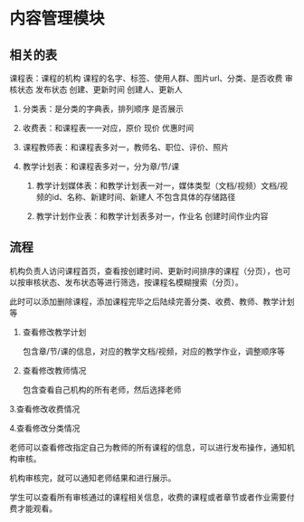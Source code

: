 # 内容管理模块
## 相关的表
课程表：课程的机构 课程的名字、标签、使用人群、图片url、分类、是否收费 审核状态 发布状态 创建、更新时间 创建人、更新人

1. 分类表：是分类的字典表，排列顺序 是否展示

2. 收费表：和课程表一一对应，原价 现价 优惠时间

3. 课程教师表：和课程表多对一，教师名、职位、评价、照片

4. 教学计划表：和课程表多对一，分为章/节/课

    1. 教学计划媒体表：和教学计划表一对一，媒体类型（文档/视频）文档/视频的id、名称、新建时间、新建人 不包含具体的存储路径

    2. 教学计划作业表：和教学计划表多对一，作业名 创建时间作业内容

## 流程
机构负责人访问课程首页，查看按创建时间、更新时间排序的课程（分页），也可以按审核状态、发布状态等进行筛选，按课程名模糊搜索（分页）。

此时可以添加删除课程，添加课程完毕之后陆续完善分类、收费、教师、教学计划等

1. 查看修改教学计划

    包含章/节/课的信息，对应的教学文档/视频，对应的教学作业，调整顺序等

2. 查看修改教师情况

    包含查看自己机构的所有老师，然后选择老师

3.查看修改收费情况

4.查看修改分类情况

老师可以查看修改指定自己为教师的所有课程的信息，可以进行发布操作，通知机构审核。

机构审核完，就可以通知老师结果和进行展示。

学生可以查看所有审核通过的课程相关信息，收费的课程或者章节或者作业需要付费才能观看。